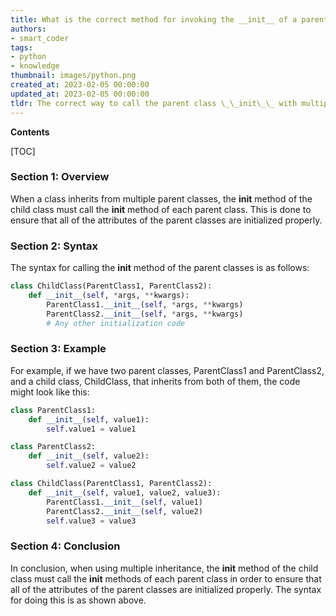 ```yaml
---
title: What is the correct method for invoking the __init__ of a parent class when using multiple inheritance?
authors:
- smart_coder
tags:
- python
- knowledge
thumbnail: images/python.png
created_at: 2023-02-05 00:00:00
updated_at: 2023-02-05 00:00:00
tldr: The correct way to call the parent class \_\_init\_\_ with multiple inheritance in Python is to explicitly call the parent class \_\_init\_\_ in the child class \_\_init\_\_.
---
```


**Contents**

[TOC]

### Section 1: Overview
When a class inherits from multiple parent classes, the __init__ method of the child class must call the __init__ method of each parent class. This is done to ensure that all of the attributes of the parent classes are initialized properly.

### Section 2: Syntax
The syntax for calling the __init__ method of the parent classes is as follows:

```python
class ChildClass(ParentClass1, ParentClass2):
    def __init__(self, *args, **kwargs):
        ParentClass1.__init__(self, *args, **kwargs)
        ParentClass2.__init__(self, *args, **kwargs)
        # Any other initialization code
```

### Section 3: Example
For example, if we have two parent classes, ParentClass1 and ParentClass2, and a child class, ChildClass, that inherits from both of them, the code might look like this:

```python
class ParentClass1:
    def __init__(self, value1):
        self.value1 = value1

class ParentClass2:
    def __init__(self, value2):
        self.value2 = value2

class ChildClass(ParentClass1, ParentClass2):
    def __init__(self, value1, value2, value3):
        ParentClass1.__init__(self, value1)
        ParentClass2.__init__(self, value2)
        self.value3 = value3
```

### Section 4: Conclusion
In conclusion, when using multiple inheritance, the __init__ method of the child class must call the __init__ methods of each parent class in order to ensure that all of the attributes of the parent classes are initialized properly. The syntax for doing this is as shown above.
